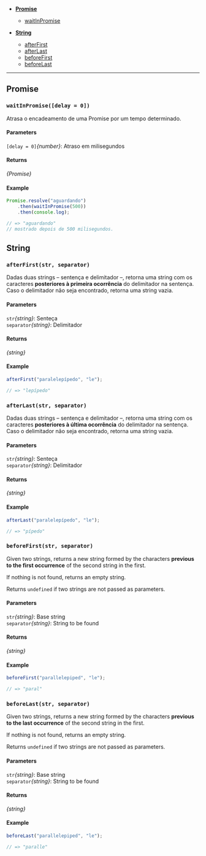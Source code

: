 * **[Promise](#promise)**
  * [waitInPromise](#waitInPromise)

* **[String](#string)**
  * [afterFirst](#afterFirst)
  * [afterLast](#afterLast)
  * [beforeFirst](#beforeFirst)
  * [beforeLast](#beforeLast)

---

## Promise

<a name="waitInPromise"></a>
### `waitInPromise([delay = 0])`

Atrasa o encadeamento de uma Promise por um tempo
determinado.

#### Parameters
`[delay = 0]`*{number}*: Atraso em milisegundos<br/>

#### Returns
*{Promise}*<br/>

#### Example

```javascript
Promise.resolve("aguardando")
	.then(waitInPromise(500))
	.then(console.log);

// => "aguardando"
// mostrado depois de 500 milisegundos.
```

## String

<a name="afterFirst"></a>
### `afterFirst(str, separator)`

Dadas duas strings – sentença e delimitador –,
retorna uma string com os caracteres **posteriores
à primeira ocorrência** do delimitador na sentença.
Caso o delimitador não seja encontrado, retorna
uma string vazia.

#### Parameters
`str`*{string}*: Senteça<br/>
`separator`*{string}*: Delimitador<br/>

#### Returns
*{string}*<br/>

#### Example

```javascript
afterFirst("paralelepípedo", "le");

// => "lepípedo"
```

<a name="afterLast"></a>
### `afterLast(str, separator)`

Dadas duas strings – sentença e delimitador –,
retorna uma string com os caracteres **posteriores
à última ocorrência** do delimitador na sentença.
Caso o delimitador não seja encontrado, retorna
uma string vazia.

#### Parameters
`str`*{string}*: Senteça<br/>
`separator`*{string}*: Delimitador<br/>

#### Returns
*{string}*<br/>

#### Example

```javascript
afterLast("paralelepípedo", "le");

// => "pípedo"
```

<a name="beforeFirst"></a>
### `beforeFirst(str, separator)`

Given two strings, returns a new string formed
by the characters **previous to the first
occurrence** of the second string in the first.

If nothing is not found, returns an empty string.

Returns `undefined` if two strings are not
passed as parameters.

#### Parameters
`str`*{string}*: Base string<br/>
`separator`*{string}*: String to be found<br/>

#### Returns
*{string}*<br/>

#### Example

```javascript
beforeFirst("parallelepiped", "le");

// => "paral"
```

<a name="beforeLast"></a>
### `beforeLast(str, separator)`

Given two strings, returns a new string formed
by the characters **previous to the last
occurrence** of the second string in the first.

If nothing is not found, returns an empty string.

Returns `undefined` if two strings are not
passed as parameters.

#### Parameters
`str`*{string}*: Base string<br/>
`separator`*{string}*: String to be found<br/>

#### Returns
*{string}*<br/>

#### Example

```javascript
beforeLast("parallelepiped", "le");

// => "paralle"
```



